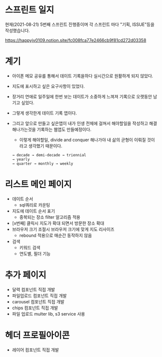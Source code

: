 # 스프린트 일지

현재(2021-08-21) 5번째 스프린트 진행중이며
각 스프린트 마다 "기획, ISSUE"등을 작성했습니다.

<https://happyjy0109.notion.site/fc008fca77e2466cb9f81cd272d03358>

# 계기

* 아이폰 메모 공유를 통해서 데이트 기록을하다 실시간으로 원활하게 되지 않았다.
* 지도에 표시하고 싶은 요구사항이 있었다.
* 장거리 연애로 일주일에 한번 보는 데이트가 소중하게 느껴져 기록으로 오랫동안 남기고 싶었다.
* 그렇게 생각한게 데이트 기록 앱이다.
* 그리고 앞으로 만들고 싶은앱이 내가 인생 전체에 걸쳐서 해야할일을 작성하고 해결 해나가는것을 기록하는 웹앱도 만들예정이다.
    * 이렇게 해야할일, divide and conquer 해나가야 내 삶의 균형이 이뤄질 것이라고 생각했기 때문이다.

    ```
    → decade → demi-decade → triennial
    → yearly
    → quarter → monthly → weekly
    ```

# 리스트 메인 페이지

* 데이트 순서
    * sql쿼리로 카운팅
* 지도에 데이트 순서 표기
    * 중복되는 장소 filter 알고리즘 적용
* [x번째] 클릭시 지도가 확대 되면서 방문한 장소 확대
* 브라우저 크기 조절시 브라우저 크기에 맞게 지도 리사이즈
    * rebound 적용으로 매순간 동작하지 않음
* 검색
    * 키워드 검색
    * 연도별, 필더 기능

# 추가 페이지

* 달력 컴포넌트 직접 개발
* 파일업로드 컴포넌트 직접 개발
* carousel 컴포넌트 직접 개발
* chips 컴포넌트 직접 개발
* 파일 업로드 multer lib, s3 service 사용

# 헤더 프로필아이콘

* 레이어 컴포넌트 직접 개발
